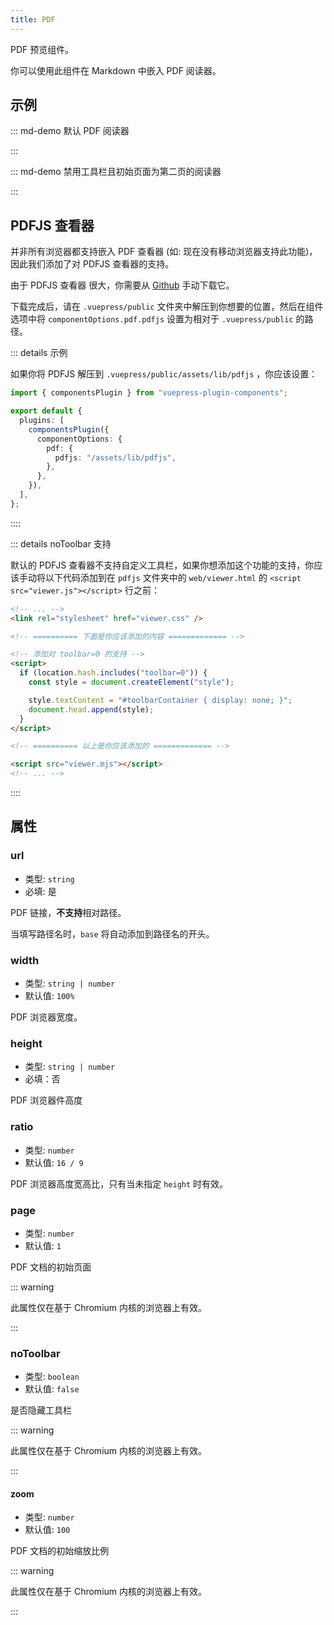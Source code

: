 ```yaml
---
title: PDF
---
```


PDF 预览组件。

你可以使用此组件在 Markdown 中嵌入 PDF 阅读器。

<!-- more -->

## 示例

<!-- #region demo -->

::: md-demo 默认 PDF 阅读器

<PDF url="//theme-hope-assets.vuejs.press/files/sample.pdf" />

:::

::: md-demo 禁用工具栏且初始页面为第二页的阅读器

<PDF url="//theme-hope-assets.vuejs.press/files/sample.pdf" page="2" no-toolbar />

:::

<!-- #endregion demo -->

## PDFJS 查看器

并非所有浏览器都支持嵌入 PDF 查看器 (如: 现在没有移动浏览器支持此功能)，因此我们添加了对 PDFJS 查看器的支持。

由于 PDFJS 查看器 很大，你需要从 [Github](https://github.com/mozilla/pdf.js/releases) 手动下载它。

下载完成后，请在 `.vuepress/public` 文件夹中解压到你想要的位置，然后在组件选项中将 `componentOptions.pdf.pdfjs` 设置为相对于 `.vuepress/public` 的路径。

::: details 示例

如果你将 PDFJS 解压到 `.vuepress/public/assets/lib/pdfjs` ，你应该设置：

```ts title=".vuepress/config.ts"
import { componentsPlugin } from "vuepress-plugin-components";

export default {
  plugins: [
    componentsPlugin({
      componentOptions: {
        pdf: {
          pdfjs: "/assets/lib/pdfjs",
        },
      },
    }),
  ],
};
```

::::

::: details noToolbar 支持

默认的 PDFJS 查看器不支持自定义工具栏，如果你想添加这个功能的支持，你应该手动将以下代码添加到在 `pdfjs` 文件夹中的 `web/viewer.html` 的 `<script src="viewer.js"></script>` 行之前：

```html
<!-- ... -->
<link rel="stylesheet" href="viewer.css" />

<!-- ========== 下面是你应该添加的内容 ============= -->

<!-- 添加对 toolbar=0 的支持 -->
<script>
  if (location.hash.includes("toolbar=0")) {
    const style = document.createElement("style");

    style.textContent = "#toolbarContainer { display: none; }";
    document.head.append(style);
  }
</script>

<!-- ========== 以上是你应该添加的 ============= -->

<script src="viewer.mjs"></script>
<!-- ... -->
```

::::

## 属性

### url

- 类型: `string`
- 必填: 是

PDF 链接，**不支持**相对路径。

当填写路径名时，`base` 将自动添加到路径名的开头。

### width

- 类型: `string | number`
- 默认值: `100%`

PDF 浏览器宽度。

### height

- 类型: `string | number`
- 必填：否

PDF 浏览器件高度

### ratio

- 类型: `number`
- 默认值: `16 / 9`

PDF 浏览器高度宽高比，只有当未指定 `height` 时有效。

### page

- 类型: `number`
- 默认值: `1`

PDF 文档的初始页面

::: warning

此属性仅在基于 Chromium 内核的浏览器上有效。

:::

### noToolbar

- 类型: `boolean`
- 默认值: `false`

是否隐藏工具栏

::: warning

此属性仅在基于 Chromium 内核的浏览器上有效。

:::

#### zoom

- 类型: `number`
- 默认值: `100`

PDF 文档的初始缩放比例

::: warning

此属性仅在基于 Chromium 内核的浏览器上有效。

:::
